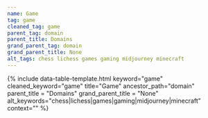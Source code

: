 ```yaml
---
name: Game
tag: game
cleaned_tag: game
parent_tag: domain
parent_title: Domains
grand_parent_tag: domain
grand_parent_title: None
alt_tags: chess lichess games gaming midjourney minecraft
---
```


{% include data-table-template.html 
  keyword="game" 
  cleaned_keyword="game" 
  title="Game"
  ancestor_path="domain" 
  parent_title = "Domains"
  grand_parent_title = "None"
  alt_keywords="chess|lichess|games|gaming|midjourney|minecraft"
  context=""
%}

